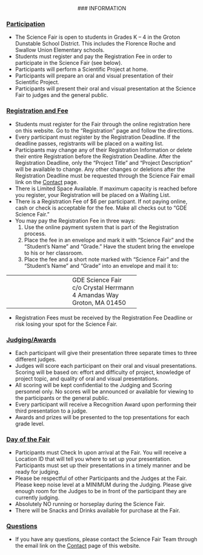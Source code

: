 <center>
### INFORMATION
</center>

### <u>Participation</u>

* The Science Fair is open to students in Grades K – 4 in the Groton Dunstable School District.  This includes the Florence Roche and Swallow Union Elementary schools.
* Students must register and pay the Registration Fee in order to participate in the Science Fair (see below).
* Participants will perform a Scientific Project at home.
* Participants will prepare an oral and visual presentation of their Scientific Project.
* Participants will present their oral and visual presentation at the Science Fair to judges and the general public.

### <u>Registration and Fee</u>

* Students must register for the Fair through the online registration here on this website.  Go to the “Registration” page and follow the directions.
* Every participant must register by the Registration Deadline.  If the deadline passes, registrants will be placed on a waiting list.
* Participants may change any of their Registration Information or delete their entire Registration before the Registration Deadline.  After the Registration Deadline, only the “Project Title” and “Project Description” will be available to change.  Any other changes or deletions after the Registration Deadline must be requested through the Science Fair email link on the <a href="/contact">Contact</a> page.
* There is Limited Space Available.  If maximum capacity is reached before you register, your Registration will be placed on a Waiting List.
* There is a Registration Fee of $6 per participant.  If not paying online, cash or check is acceptable for the fee.  Make all checks out to “GDE Science Fair.”
* You may pay the Registration Fee in three ways:
  1. Use the online payment system that is part of the Registration process.
  1. Place the fee in an envelope and mark it with “Science Fair” and the “Student’s Name” and “Grade.”  Have the student bring the envelope to his or her classroom.
  1. Place the fee and a short note marked with “Science Fair” and the “Student’s Name” and “Grade” into an envelope and mail it to:

<table><tr><td width=150><td>
GDE Science Fair<br>
c/o Crystal Herrmann<br>
4 Amandas Way<br>
Groton, MA  01450
</table>

* Registration Fees must be received by the Registration Fee Deadline or risk losing your spot for the Science Fair.

### <u>Judging/Awards</u>

* Each participant will give their presentation three separate times to three different judges.
* Judges will score each participant on their oral and visual presentations.  Scoring will be based on:  effort and difficulty of project, knowledge of project topic, and quality of oral and visual presentations.
* All scoring will be kept confidential to the Judging and Scoring personnel only.  No scores will be announced or available for viewing to the participants or the general public.
* Every participant will receive a Recognition Award upon performing their third presentation to a judge.
* Awards and prizes will be presented to the top presentations for each grade level.

### <u>Day of the Fair</u>

* Participants must Check In upon arrival at the Fair.  You will receive a Location ID that will tell you where to set up your presentation.  Participants must set up their presentations in a timely manner and be ready for judging.
* Please be respectful of other Participants and the Judges at the Fair.  Please keep noise level at a MINIMUM during the Judging. Please give enough room for the Judges to be in front of the participant they are currently judging.
* Absolutely NO running or horseplay during the Science Fair.
* There will be Snacks and Drinks available for purchase at the Fair.

### <u>Questions</u>

* If you have any questions, please contact the Science Fair Team through the email link on the [Contact](/contact) page of this website.

<br>
<br>